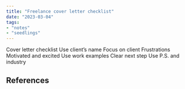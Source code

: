 ```yaml
---
title: "Freelance cover letter checklist"
date: "2023-03-04"
tags:
- "notes"
- "seedlings"
---
```


Cover letter checklist
Use client’s name
Focus on client
Frustrations
Motivated and excited
Use work examples
Clear next step
Use P.S. and industry

## References